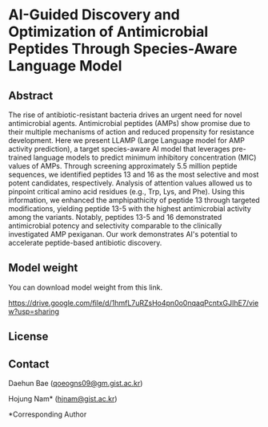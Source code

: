 # AI-Guided Discovery and Optimization of Antimicrobial Peptides Through Species-Aware Language Model

## Abstract
The rise of antibiotic-resistant bacteria drives an urgent need for novel antimicrobial agents. Antimicrobial peptides (AMPs) show promise due to their multiple mechanisms of action and reduced propensity for resistance development. Here we present LLAMP (Large Language model for AMP activity prediction), a target species-aware AI model that leverages pre-trained language models to predict minimum inhibitory concentration (MIC) values of AMPs. Through screening approximately 5.5 million peptide sequences, we identified peptides 13 and 16 as the most selective and most potent candidates, respectively. Analysis of attention values allowed us to pinpoint critical amino acid residues (e.g., Trp, Lys, and Phe). Using this information, we enhanced the amphipathicity of peptide 13  through targeted modifications, yielding peptide 13-5 with the highest antimicrobial activity among the variants. Notably, peptides 13-5 and 16 demonstrated antimicrobial potency and selectivity comparable to the clinically investigated AMP pexiganan. Our work demonstrates AI's potential to accelerate peptide-based antibiotic discovery.

## Model weight
You can download model weight from this link.

https://drive.google.com/file/d/1hmfL7uRZsHo4pn0o0nqaqPcntxGJIhE7/view?usp=sharing


## License

## Contact
Daehun Bae (qoeogns09@gm.gist.ac.kr)

Hojung Nam* (hjnam@gist.ac.kr)

*Corresponding Author

